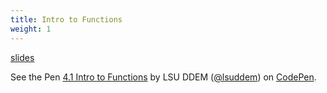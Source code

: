 ```yaml
---
title: Intro to Functions
weight: 1
---
```


[slides](presentation)

<p data-height="600" data-theme-id="33744" data-slug-hash="074c015687b74da5e7b28a53a0b82836" data-default-tab="js,result" data-user="lsuddem" data-embed-version="2" data-pen-title="4.1 Intro to Functions" data-editable="true" class="codepen">See the Pen <a href="https://codepen.io/lsuddem/pen/074c015687b74da5e7b28a53a0b82836/">4.1 Intro to Functions</a> by LSU DDEM (<a href="https://codepen.io/lsuddem">@lsuddem</a>) on <a href="https://codepen.io">CodePen</a>.</p>
<script async src="https://static.codepen.io/assets/embed/ei.js"></script>